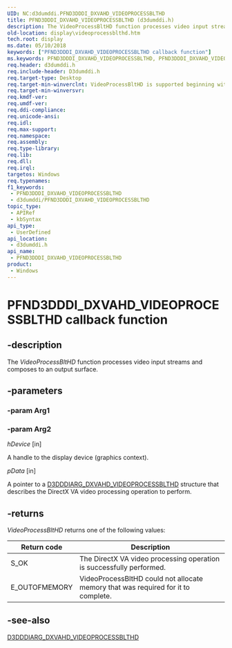 ```yaml
---
UID: NC:d3dumddi.PFND3DDDI_DXVAHD_VIDEOPROCESSBLTHD
title: PFND3DDDI_DXVAHD_VIDEOPROCESSBLTHD (d3dumddi.h)
description: The VideoProcessBltHD function processes video input streams and composes to an output surface.
old-location: display\videoprocessblthd.htm
tech.root: display
ms.date: 05/10/2018
keywords: ["PFND3DDDI_DXVAHD_VIDEOPROCESSBLTHD callback function"]
ms.keywords: PFND3DDDI_DXVAHD_VIDEOPROCESSBLTHD, PFND3DDDI_DXVAHD_VIDEOPROCESSBLTHD callback, UserModeDisplayDriver_Functions_72b2babe-fc93-4960-93d3-6bc2022227c8.xml, VideoProcessBltHD, VideoProcessBltHD callback function [Display Devices], d3dumddi/VideoProcessBltHD, display.videoprocessblthd
req.header: d3dumddi.h
req.include-header: D3dumddi.h
req.target-type: Desktop
req.target-min-winverclnt: VideoProcessBltHD is supported beginning with the Windows 7 operating system.
req.target-min-winversvr: 
req.kmdf-ver: 
req.umdf-ver: 
req.ddi-compliance: 
req.unicode-ansi: 
req.idl: 
req.max-support: 
req.namespace: 
req.assembly: 
req.type-library: 
req.lib: 
req.dll: 
req.irql: 
targetos: Windows
req.typenames: 
f1_keywords:
 - PFND3DDDI_DXVAHD_VIDEOPROCESSBLTHD
 - d3dumddi/PFND3DDDI_DXVAHD_VIDEOPROCESSBLTHD
topic_type:
 - APIRef
 - kbSyntax
api_type:
 - UserDefined
api_location:
 - d3dumddi.h
api_name:
 - PFND3DDDI_DXVAHD_VIDEOPROCESSBLTHD
product:
 - Windows
---
```


# PFND3DDDI_DXVAHD_VIDEOPROCESSBLTHD callback function


## -description

The <i>VideoProcessBltHD</i> function processes video input streams and composes to an output surface.

## -parameters

### -param Arg1

### -param Arg2

*hDevice* [in]

A handle to the display device (graphics context).


*pData* [in]

A pointer to a <a href="/windows-hardware/drivers/ddi/d3dumddi/ns-d3dumddi-_d3dddiarg_dxvahd_videoprocessblthd">D3DDDIARG_DXVAHD_VIDEOPROCESSBLTHD</a> structure that describes the DirectX VA video processing operation to perform.

## -returns

<i>VideoProcessBltHD</i> returns one of the following values:

|Return code|Description|
|--- |--- |
|S_OK|The DirectX VA video processing operation is successfully performed.|
|E_OUTOFMEMORY|VideoProcessBltHD could not allocate memory that was required for it to complete.|

## -see-also

<a href="/windows-hardware/drivers/ddi/d3dumddi/ns-d3dumddi-_d3dddiarg_dxvahd_videoprocessblthd">D3DDDIARG_DXVAHD_VIDEOPROCESSBLTHD</a>

